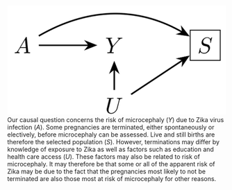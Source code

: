 ![](pre_outcome.png) 
Our causal question concerns the risk of microcephaly ($Y$) due to Zika virus infection ($A$). Some pregnancies are terminated, either spontaneously or electively, before microcephaly can be assessed. Live and still births are therefore the selected population ($S$). However, terminations may differ by knowledge of exposure to Zika as well as factors such as education and health care access ($U$). These factors may also be related to risk of microcephaly. It may therefore be that some or all of the apparent risk of Zika may be due to the fact that the pregnancies most likely to not be terminated are also those most at risk of microcephaly for other reasons.

<br>
<br>
<br>
<br>
<br>